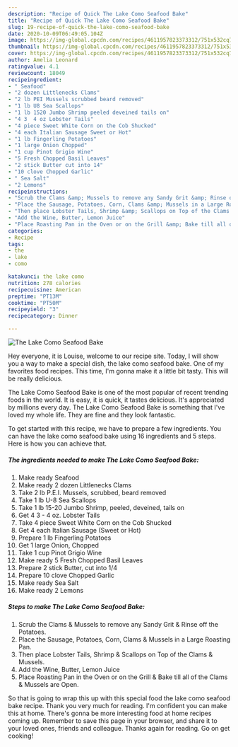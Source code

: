 ```yaml
---
description: "Recipe of Quick The Lake Como Seafood Bake"
title: "Recipe of Quick The Lake Como Seafood Bake"
slug: 19-recipe-of-quick-the-lake-como-seafood-bake
date: 2020-10-09T06:49:05.104Z
image: https://img-global.cpcdn.com/recipes/4611957823373312/751x532cq70/the-lake-como-seafood-bake-recipe-main-photo.jpg
thumbnail: https://img-global.cpcdn.com/recipes/4611957823373312/751x532cq70/the-lake-como-seafood-bake-recipe-main-photo.jpg
cover: https://img-global.cpcdn.com/recipes/4611957823373312/751x532cq70/the-lake-como-seafood-bake-recipe-main-photo.jpg
author: Amelia Leonard
ratingvalue: 4.1
reviewcount: 18049
recipeingredient:
- " Seafood"
- "2 dozen Littlenecks Clams"
- "2 lb PEI Mussels scrubbed beard removed"
- "1 lb U8 Sea Scallops"
- "1 lb 1520 Jumbo Shrimp peeled deveined tails on"
- "4 3  4 oz Lobster Tails"
- "4 piece Sweet White Corn on the Cob Shucked"
- "4 each Italian Sausage Sweet or Hot"
- "1 lb Fingerling Potatoes"
- "1 large Onion Chopped"
- "1 cup Pinot Grigio Wine"
- "5 Fresh Chopped Basil Leaves"
- "2 stick Butter cut into 14"
- "10 clove Chopped Garlic"
- " Sea Salt"
- "2 Lemons"
recipeinstructions:
- "Scrub the Clams &amp; Mussels to remove any Sandy Grit &amp; Rinse off the Potatoes."
- "Place the Sausage, Potatoes, Corn, Clams &amp; Mussels in a Large Roasting Pan."
- "Then place Lobster Tails, Shrimp &amp; Scallops on Top of the Clams &amp; Mussels."
- "Add the Wine, Butter, Lemon Juice"
- "Place Roasting Pan in the Oven or on the Grill &amp; Bake till all of the Clams &amp; Mussels are Open."
categories:
- Recipe
tags:
- the
- lake
- como

katakunci: the lake como 
nutrition: 278 calories
recipecuisine: American
preptime: "PT13M"
cooktime: "PT50M"
recipeyield: "3"
recipecategory: Dinner

---
```



![The Lake Como Seafood Bake](https://img-global.cpcdn.com/recipes/4611957823373312/751x532cq70/the-lake-como-seafood-bake-recipe-main-photo.jpg)

Hey everyone, it is Louise, welcome to our recipe site. Today, I will show you a way to make a special dish, the lake como seafood bake. One of my favorites food recipes. This time, I'm gonna make it a little bit tasty. This will be really delicious.



The Lake Como Seafood Bake is one of the most popular of recent trending foods in the world. It is easy, it is quick, it tastes delicious. It's appreciated by millions every day. The Lake Como Seafood Bake is something that I've loved my whole life. They are fine and they look fantastic.


To get started with this recipe, we have to prepare a few ingredients. You can have the lake como seafood bake using 16 ingredients and 5 steps. Here is how you can achieve that.

<!--inarticleads1-->

##### The ingredients needed to make The Lake Como Seafood Bake:

1. Make ready  Seafood
1. Make ready 2 dozen Littlenecks Clams
1. Take 2 lb P.E.I. Mussels, scrubbed, beard removed
1. Take 1 lb U-8 Sea Scallops
1. Take 1 lb 15-20 Jumbo Shrimp, peeled, deveined, tails on
1. Get 4 3 - 4 oz. Lobster Tails
1. Take 4 piece Sweet White Corn on the Cob Shucked
1. Get 4 each Italian Sausage (Sweet or Hot)
1. Prepare 1 lb Fingerling Potatoes
1. Get 1 large Onion, Chopped
1. Take 1 cup Pinot Grigio Wine
1. Make ready 5 Fresh Chopped Basil Leaves
1. Prepare 2 stick Butter, cut into 1/4
1. Prepare 10 clove Chopped Garlic
1. Make ready  Sea Salt
1. Make ready 2 Lemons




<!--inarticleads2-->

##### Steps to make The Lake Como Seafood Bake:

1. Scrub the Clams &amp; Mussels to remove any Sandy Grit &amp; Rinse off the Potatoes.
1. Place the Sausage, Potatoes, Corn, Clams &amp; Mussels in a Large Roasting Pan.
1. Then place Lobster Tails, Shrimp &amp; Scallops on Top of the Clams &amp; Mussels.
1. Add the Wine, Butter, Lemon Juice
1. Place Roasting Pan in the Oven or on the Grill &amp; Bake till all of the Clams &amp; Mussels are Open.




So that is going to wrap this up with this special food the lake como seafood bake recipe. Thank you very much for reading. I'm confident you can make this at home. There's gonna be more interesting food at home recipes coming up. Remember to save this page in your browser, and share it to your loved ones, friends and colleague. Thanks again for reading. Go on get cooking!
